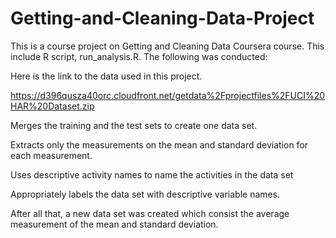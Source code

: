 # Getting-and-Cleaning-Data-Project

This is a course project on Getting and Cleaning Data Coursera course.
This include R script, run_analysis.R. The following was conducted:

Here is the link to the data used in this project.

https://d396qusza40orc.cloudfront.net/getdata%2Fprojectfiles%2FUCI%20HAR%20Dataset.zip

Merges the training and the test sets to create one data set.

Extracts only the measurements on the mean and standard deviation for each measurement.

Uses descriptive activity names to name the activities in the data set

Appropriately labels the data set with descriptive variable names.

After all that, a new data set was created which consist the average measurement of the mean and standard deviation.

